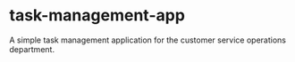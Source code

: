 # task-management-app
A simple task management application for the customer service operations department.
